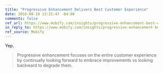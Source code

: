 ```yaml
---
title: "Progressive Enhancement Delivers Best Customer Experience"
date: 2016-08-19 13:31:47 -04:00
comments: false
ref_url: https://www.mobify.com/insights/progressive-enhancement-best-customer-experience-across-browsers/
in_reply_to: https://www.mobify.com/insights/progressive-enhancement-best-customer-experience-across-browsers/
ref_source: Mobify
---
```


Yep.

> Progressive enhancement focuses on the entire customer experience by continually looking forward to embrace improvements vs looking backward to degrade them.